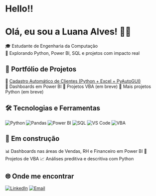 # Hello!!
# Olá, eu sou a Luana Alves! 👩‍💻

🎓 Estudante de Engenharia da Computação   
🚀 Explorando Python, Power BI, SQL e projetos com impacto real

## 💼 Portfólio de Projetos

🔹 [Cadastro Automático de Clientes (Python + Excel + PyAutoGUI)](https://github.com/Luaninhadejulho/cadastro-automatico)  
🔹 Dashboards em Power BI
🔹 Projetos VBA (em breve)
🔹 Mais projetos Python (em breve)

## 🛠️ Tecnologias e Ferramentas

![Python](https://img.shields.io/badge/Python-3776AB?style=flat&logo=python&logoColor=white)
![Pandas](https://img.shields.io/badge/Pandas-150458?style=flat&logo=pandas)
![Power BI](https://img.shields.io/badge/PowerBI-F2C811?style=flat&logo=powerbi&logoColor=000)
![SQL](https://img.shields.io/badge/SQL-4479A1?style=flat&logo=postgresql&logoColor=white)
![VS Code](https://img.shields.io/badge/VS%20Code-007ACC?style=flat&logo=visual-studio-code&logoColor=white)
![VBA](https://img.shields.io/badge/VBA-00B060?style=flat&logo=microsoft-excel&logoColor=white)


## 📌 Em construção

📊 Dashboards nas áreas de Vendas, RH e Financeiro em Power BI
📂 Projetos de VBA
📈 Análises preditiva e descritiva com Python

## 🌐 Onde me encontrar

[![LinkedIn](https://img.shields.io/badge/LinkedIn-blue?style=flat&logo=linkedin)](https://www.linkedin.com/in/luana-alves-533934178)
[![Email](https://img.shields.io/badge/E--mail-lu987698951@gmail.com-lightgrey)](mailto:lu987698951@gmail.com)

